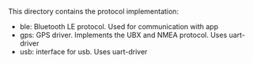 This directory contains the protocol implementation:

- ble: Bluetooth LE protocol. Used for communication with app
- gps: GPS driver. Implements the UBX and NMEA protocol. Uses uart-driver
- usb: interface for usb. Uses uart-driver